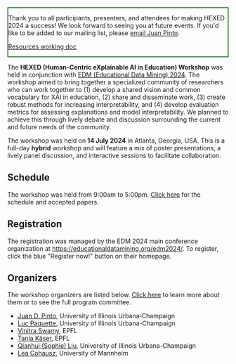 <div class="color-block content-margin" style="border: 2px solid #3c763d;" >
<p>Thank you to all participants, presenters, and attendees for making HEXED 2024 a success! We look forward to seeing you at future events. If you'd like to be added to our mailing list, please <a href="mailto:jdpinto2@illinois.edu">email Juan Pinto</a>.</p>

<a href="https://tinyurl.com/hexed2024" target="_blank">Resources working doc</a>
</div>


The **HEXED (Human-Centric eXplainable AI in Education) Workshop** was held in conjunction with [EDM (Educational Data Mining) 2024](https://educationaldatamining.org/edm2024/). The workshop aimed to bring together a specialized community of researchers who can work together to (1) develop a shared vision and common vocabulary for XAI in education, (2) share and disseminate work, (3) create robust methods for increasing interpretability, and (4) develop evaluation metrics for assessing explanations and model interpretability. We planned to achieve this through lively debate and discussion surrounding the current and future needs of the community.

The workshop was held on **14 July 2024** in Atlanta, Georgia, USA. This is a full-day **hybrid** workshop and will feature a mix of poster presentations, a lively panel discussion, and interactive sessions to facilitate collaboration.


## Schedule

The workshop was held from 9:00am to 5:00pm. [Click here](/schedule) for the schedule and accepted papers.


## Registration

The registration was managed by the EDM 2024 main conference organization at <https://educationaldatamining.org/edm2024/>. To register, click the blue "Register now!" button on their homepage.


## Organizers

The workshop organizers are listed below. [Click here](/people) to learn more about them or to see the full program committee.

- [Juan D. Pinto](https://jdpinto.com), University of Illinois Urbana‐Champaign
- [Luc Paquette](https://education.illinois.edu/faculty/luc-paquette), University of Illinois Urbana-Champaign
- [Vinitra Swamy](https://vinitra.github.io), EPFL
- [Tanja Käser](https://people.epfl.ch/tanja.kaeser/?lang=en), EPFL
- [Qianhui (Sophie) Liu](https://education.illinois.edu/people/sophie-liu), University of Illinois Urbana-Champaign
- [Lea Cohausz](https://lea-cohausz.github.io), University of Mannheim
